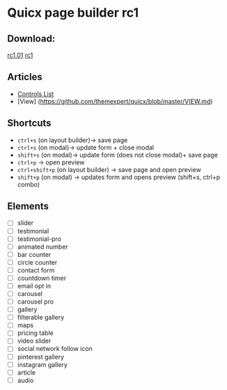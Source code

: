 # Quicx page builder rc1

## Download:
[rc1.01](https://github.com/themexpert/quicx/files/121438/pkg_quicx-pro.zip)
[rc1](https://github.com/themexpert/quicx/files/121275/pkg_quicx-pro.zip)

## Articles
- [Controls List](https://github.com/themexpert/quicx/blob/master/CONTROLS.md)
- [View] (https://github.com/themexpert/quicx/blob/master/VIEW.md)

## Shortcuts
- `ctrl+s` (on layout builder)-> save page
- `ctrl+s` (on modal)-> update form + close modal
- `shift+s` (on modal)-> update form (does not close modal)+ save page
- `ctrl+p` -> open preview
- `ctrl+shift+p` (on layout builder) -> save page and open preview
- `shift+p` (on modal) -> updates form and opens preview (shift+s, ctrl+p combo)


## Elements
- [ ] slider
- [ ] testimonial
- [ ] testimonial-pro
- [ ] animated number
- [ ] bar counter
- [ ] circle counter
- [ ] contact form
- [ ] countdown timer
- [ ] email opt in
- [ ] carousel
- [ ] carousel pro
- [ ] gallery
- [ ] filterable gallery
- [ ] maps
- [ ] pricing table
- [ ] video slider
- [ ] social network follow icon
- [ ] pinterest gallery
- [ ] instagram gallery
- [ ] article
- [ ] audio
